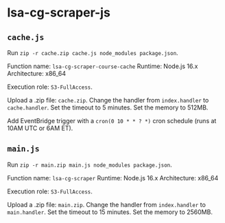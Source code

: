 # lsa-cg-scraper-js

## `cache.js`

Run `zip -r cache.zip cache.js node_modules package.json`.

Function name: `lsa-cg-scraper-course-cache`
Runtime: Node.js 16.x
Architecture: x86_64

Execution role: `S3-FullAccess`.

Upload a .zip file: `cache.zip`.
Change the handler from `index.handler` to `cache.handler`.
Set the timeout to 5 minutes.
Set the memory to 512MB.

Add EventBridge trigger with a `cron(0 10 * * ? *)` cron schedule (runs at 10AM UTC or 6AM ET).

## `main.js`

Run `zip -r main.zip main.js node_modules package.json`.

Function name: `lsa-cg-scraper`
Runtime: Node.js 16.x
Architecture: x86_64

Execution role: `S3-FullAccess`.

Upload a .zip file: `main.zip`.
Change the handler from `index.handler` to `main.handler`.
Set the timeout to 15 minutes.
Set the memory to 2560MB.

<!-- Add EventBridge trigger with a `cron(0 10 * * ? *)` cron schedule (runs at 10AM UTC or 6AM ET). -->
